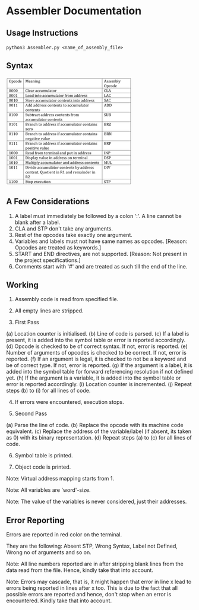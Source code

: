 # Assembler Documentation

## Usage Instructions
`python3 Assembler.py <name_of_assembly_file>`

## Syntax

![alt text](./Opcodes.png "Opcodes")

## A Few Considerations
1. A label must immediately be followed by a colon ':'. A line cannot be blank after a label.
2. CLA and STP don't take any arguments.
3. Rest of the opcodes take exactly one argument.
4. Variables and labels must not have same names as opcodes. [Reason: Opcodes are treated as keywords.]
5. START and END directives, are not supported. [Reason: Not present in the project specifications.]
6. Comments start with '#' and are treated as such till the end of the line.

## Working

1. Assembly code is read from specified file.

2. All empty lines are stripped.

3. First Pass

  (a) Location counter is initialised.
  (b) Line of code is parsed.
  (c) If a label is present, it is added into the symbol table or error is reported accordingly.
  (d) Opcode is checked to be of correct syntax. If not, error is reported.
  (e) Number of arguments of opcodes is checked to be correct. If not, error is reported.
  (f) If an argument is legal, it is checked to not be a keyword and be of correct type. If not, error is reported.
  (g) If the argument is a label, it is added into the symbol table for forward referencing resolution if not defined yet.
  (h) If the argument is a variable, it is added into the symbol table or error is reported accordingly.
  (i) Location counter is incremented.
  (j) Repeat steps (b) to (i) for all lines of code.

4. If errors were encountered, execution stops.

5. Second Pass

  (a) Parse the line of code.
  (b) Replace the opcode with its machine code equivalent.
  (c) Replace the address of the variable/label (if absent, its taken as 0) with its binary representation.
  (d) Repeat steps (a) to (c) for all lines of code.

6. Symbol table is printed.

7. Object code is printed.

Note: Virtual address mapping starts from 1.

Note: All variables are 'word'-size.

Note: The value of the variables is never considered, just their addresses.



## Error Reporting

Errors are reported in red color on the terminal.

They are the following:
Absent STP, Wrong Syntax, Label not Defined, Wrong no of arguments and so on.

Note: All line numbers reported are in after stripping blank lines from the data read from the file.
      Hence, kindly take that into account.

Note: Errors may cascade, that is, it might happen that error in line x lead to errors being reported in lines after x too.
      This is due to the fact that all possible errors are reported and hence, don't stop when an error is encountered.
      Kindly take that into account.
